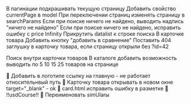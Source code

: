 В пагинации подкрашивать текущую страницу
Добавить свойство currentPage в model
При переключении страниц изменять страницу в searchParams
Если при поиске ничего не найдено, выводить надпись "ничего не найдено"
Если при поиске ничего не найдено, исправить ошибку с price Infinity
Прикрутить datalist к строке поиска
В карточке товара Добавить кнопку "добавить в сравнение"
Поставить 404 заглушку в карточку товара, если страницу открыли без ?id=42

Поиск внутри карточки товаров
В каталоге добавить возможность выводить по 5 10 15 25 товаров на странице

🎉 Добавить в логотипе ссылку на главную - не работает относительнвый путь
🎉 Карточку товара открывать в новом окне target="\_blank" - ok
🎉 card.html исправить ошибку в разметке
🎉 !!usdCourse!!
🎉 Переименовать simUlarы
